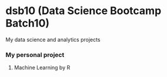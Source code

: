 # dsb10 (Data Science Bootcamp Batch10)
My data science and analytics projects

### My personal project
1. Machine Learning by R 
